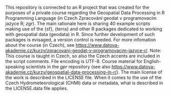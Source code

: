 This repository is connected to an R project that was created for the purposes of a private course regarding the Geospatial Data Processing in R Programming Language (in Czech Zpracování geodat v programovacím jazyce R; _zgr_). The main rationale here is sharing 40 example scripts making use of the {sf}, {terra} and other R packages dedicated to working with geospatial data (geodata) in R. Since further development of such packages is evisaged, a version control is needed. For more infomation about the course (in Czech), see https://www.datova-akademie.cz/kurzy/zpracovani-geodat-v-programovacim-jazyce-r/.
Note: This course is taught in Czech, so also the Czech accents are included in the script comments. File encoding is UTF-8. Course material for English-speaking scientists in the _gpr_ repository (see also https://www.datova-akademie.cz/kurzy/geospatial-data-processing-in-r/). The main license of the work is described in the LICENSE file. When it comes to the use of the Czech Hydrometeorological (CHMI) data or metadata, what is described in the LICENSE.data file applies.
